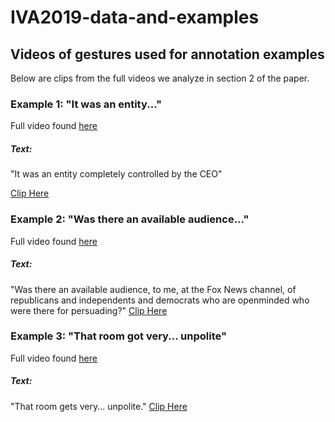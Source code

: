# IVA2019-data-and-examples

## Videos of gestures used for annotation examples
Below are clips from the full videos we analyze in section 2 of the paper. 

### Example 1: "It was an entity..."
Full video found [here](https://www.youtube.com/watch?v=TpsEQckXwYI)
##### Text: 
"It was an entity completely controlled by the CEO"

[Clip Here](https://s3.us-east-2.amazonaws.com/metaphoric-gestures-1/megynkelly_entity_controlled_short.mp4)


### Example 2: "Was there an available audience..."
Full video found [here](https://www.youtube.com/watch?v=TpsEQckXwYI)
##### Text:
"Was there an available audience, to me, at the Fox News channel, of republicans and independents and democrats who are openminded who were there for persuading?"
[Clip Here](https://s3.us-east-2.amazonaws.com/metaphoric-gestures-1/megynkelly_available_audience_short.mp4)


### Example 3: "That room got very... unpolite"
Full video found [here](https://www.youtube.com/watch?v=xx51IrK8mnM)
##### Text:
"That room gets very... unpolite."
[Clip Here](https://s3.us-east-2.amazonaws.com/metaphoric-gestures-1/colbert_unpolite_short.mp4)

